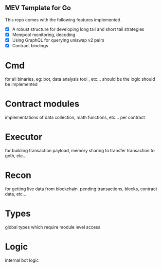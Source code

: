 ## MEV Template for Go
This repo comes with the following features implemented.

- [x] A robust structure for developing long tail and short tail strategies
- [x] Mempool monitoring, decoding
- [x] Using GraphQL for querying uniswap v2 pairs
- [x] Contract bindings

# Cmd
for all binaries, eg: bot, data analysis tool , etc... should be the logic should be implemented

# Contract modules
implementations of data collection, math functions, etc... per contract

# Executor
for building transaction payload, memory sharing to transfer transaction to geth, etc...

# Recon
for getting live data from blockchain. pending transactions, blocks, contract data, etc...

# Types
global types which require module level access

# Logic
internal bot logic
